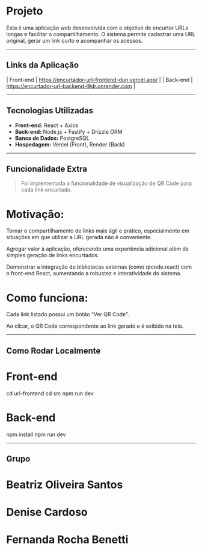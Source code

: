 # Projeto

Esta é uma aplicação web desenvolvida com o objetivo de encurtar URLs longas e facilitar o compartilhamento. O sistema permite cadastrar uma URL original, gerar um link curto e acompanhar os acessos.

---

## Links da Aplicação

| Front-end | https://encurtador-url-frontend-dun.vercel.app/ |
| Back-end | https://encurtador-url-backend-l9dr.onrender.com |

---

## Tecnologias Utilizadas

- **Front-end:** React + Axios
- **Back-end:** Node.js + Fastify + Drizzle ORM
- **Banco de Dados:** PostgreSQL
- **Hospedagem:** Vercel (Front), Render (Back)

---

## Funcionalidade Extra

> Foi implementada a funcionalidade de visualização de QR Code para cada link encurtado.

# Motivação:

Tornar o compartilhamento de links mais ágil e prático, especialmente em situações em que utilizar a URL gerada não é conveniente.

Agregar valor à aplicação, oferecendo uma experiência adicional além da simples geração de links encurtados.

Demonstrar a integração de bibliotecas externas (como qrcode.react) com o front-end React, aumentando a robustez e interatividade do sistema.

# Como funciona:

Cada link listado possui um botão “Ver QR Code”.

Ao clicar, o QR Code correspondente ao link gerado e é exibido  na tela.

---

## Como Rodar Localmente

# Front-end

cd url-frontend
cd src
npm run dev

# Back-end

npm install
npm run dev

---

## Grupo

# Beatriz Oliveira Santos
# Denise Cardoso
# Fernanda Rocha Benetti
